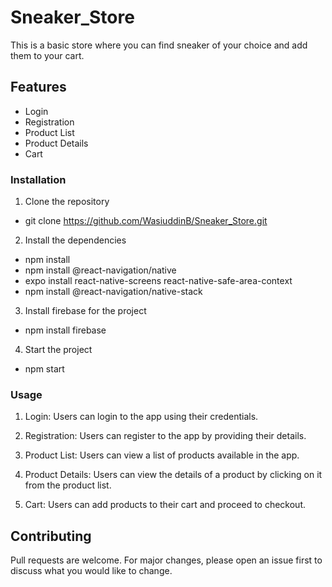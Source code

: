 # Sneaker_Store
This is a basic store where you can find sneaker of your choice and add them to your cart.

## Features

* Login
* Registration
* Product List
* Product Details
* Cart

### Installation
1. Clone the repository
* git clone https://github.com/WasiuddinB/Sneaker_Store.git

2. Install the dependencies 
* npm install
* npm install @react-navigation/native
* expo install react-native-screens react-native-safe-area-context
* npm install @react-navigation/native-stack

3. Install firebase for the project
* npm install firebase

4. Start the project
* npm start

### Usage
1. Login: Users can login to the app using their credentials.

2. Registration: Users can register to the app by providing their details.

3. Product List: Users can view a list of products available in the app.

4. Product Details: Users can view the details of a product by clicking on it from the product list.

5. Cart: Users can add products to their cart and proceed to checkout.

## Contributing
Pull requests are welcome. For major changes, please open an issue first to discuss what you would like to change.

